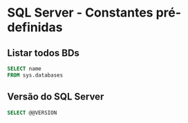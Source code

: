 # SQL Server - Constantes pré-definidas

## Listar todos BDs

~~~sql
SELECT name
FROM sys.databases
~~~

## Versão do SQL Server

~~~sql
SELECT @@VERSION
~~~
